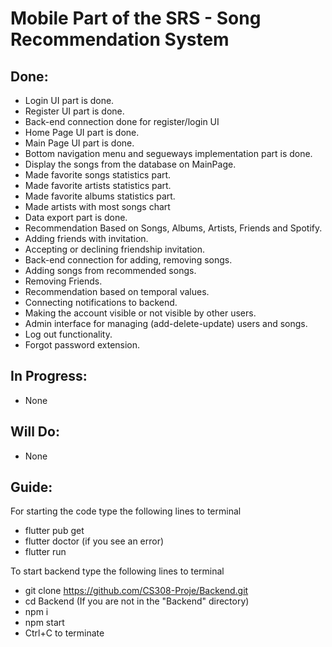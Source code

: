 # Mobile Part of the SRS - Song Recommendation System

## Done:

-   Login UI part is done.
-   Register UI part is done.
-   Back-end connection done for register/login UI
-   Home Page UI part is done.
-   Main Page UI part is done.
-   Bottom navigation menu and segueways implementation part is done.
-   Display the songs from the database on MainPage.
-   Made favorite songs statistics part.
-   Made favorite artists statistics part.
-   Made favorite albums statistics part.
-   Made artists with most songs chart
-   Data export part is done.
-   Recommendation Based on Songs, Albums, Artists, Friends and Spotify.
-   Adding friends with invitation.
-   Accepting or declining friendship invitation.
-   Back-end connection for adding, removing songs.
-   Adding songs from recommended songs.
-   Removing Friends.
-   Recommendation based on temporal values.
-   Connecting notifications to backend.
-   Making the account visible or not visible by other users.
-   Admin interface for managing (add-delete-update) users and songs.
-   Log out functionality.
-   Forgot password extension.

## In Progress:

-   None

## Will Do:

-   None

## Guide:

For starting the code type the following lines to terminal

-   flutter pub get
-   flutter doctor (if you see an error)
-   flutter run

To start backend type the following lines to terminal

-   git clone https://github.com/CS308-Proje/Backend.git
-   cd Backend (If you are not in the "Backend" directory)
-   npm i
-   npm start
-   Ctrl+C to terminate